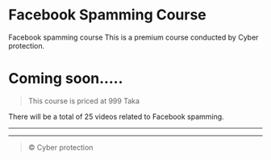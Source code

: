 # Facebook Spamming Course
Facebook spamming course This is a premium course conducted by Cyber ​​protection.

# Coming soon..... 

> This course is priced at 999 Taka

  
There will be a total of 25 videos related to Facebook spamming.

----------------------------------------
----------------------------------------

> © Cyber protection
